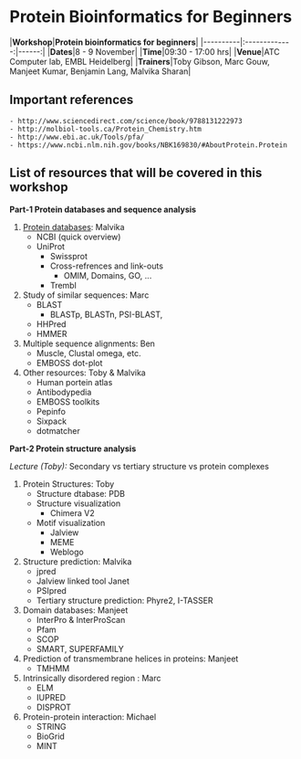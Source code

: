 # Protein Bioinformatics for Beginners

|**Workshop**|**Protein bioinformatics for beginners**|
|----------|:-------------:|------:|
|**Dates**|8 - 9 November|
|**Time**|09:30 - 17:00 hrs|
|**Venue**|ATC Computer lab, EMBL Heidelberg|
|**Trainers**|Toby Gibson, Marc Gouw, Manjeet Kumar, Benjamin Lang, Malvika Sharan|

## Important references
    - http://www.sciencedirect.com/science/book/9788131222973
    - http://molbiol-tools.ca/Protein_Chemistry.htm
    - http://www.ebi.ac.uk/Tools/pfa/
    - https://www.ncbi.nlm.nih.gov/books/NBK169830/#AboutProtein.Protein

## List of resources that will be covered in this workshop

**Part-1 Protein databases and sequence analysis**

1. [Protein databases](https://github.com/malvikasharan/ProteinBioinformatics-EMBL/blob/master/protein_databases.md): Malvika
    - NCBI (quick overview)
    - UniProt
        - Swissprot
        - Cross-refrences and link-outs
            - OMIM, Domains, GO, ...
        - Trembl
2. Study of similar sequences: Marc
    - BLAST
        - BLASTp, BLASTn, PSI-BLAST, 
    - HHPred
    - HMMER
3. Multiple sequence alignments: Ben
    - Muscle, Clustal omega, etc.
    - EMBOSS dot-plot
4. Other resources: Toby & Malvika
    - Human portein atlas
    - Antibodypedia
    - EMBOSS toolkits
    - Pepinfo
    - Sixpack
    - dotmatcher

**Part-2 Protein structure analysis**

*Lecture (Toby):* Secondary vs tertiary structure vs protein complexes

1. Protein Structures: Toby
    - Structure dtabase: PDB
    - Structure visualization
        - Chimera V2
    - Motif visualization
        - Jalview
        - MEME
        - Weblogo
2. Structure prediction: Malvika
    - jpred
    - Jalview linked tool Janet
    - PSIpred
    - Tertiary structure prediction: Phyre2, I-TASSER
3. Domain databases: Manjeet
    - InterPro & InterProScan
    - Pfam
    - SCOP 
    - SMART, SUPERFAMILY
4. Prediction of transmembrane helices in proteins: Manjeet
    - TMHMM
5. Intrinsically disordered region : Marc
    - ELM
    - IUPRED
    - DISPROT
6. Protein-protein interaction: Michael
    - STRING
    - BioGrid
    - MINT

